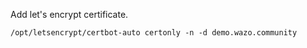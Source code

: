 Add let's encrypt certificate.

    /opt/letsencrypt/certbot-auto certonly -n -d demo.wazo.community
